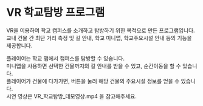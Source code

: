 # VR 학교탐방 프로그램

VR을 이용하여 학교 캠퍼스를 소개하고 탐방하기 위한 목적으로 만든 프로그램입니다.<br>
교내 건물 간 최단 거리 측정 및 길 안내, 학교 미니맵, 학교주요시설 안내 등의 기능을 제공합니다.<p>
플레이어는 학교 맵에서 캠퍼스를 탐방할 수 있습니다.<br>
미니맵을 사용하면 선택한 건물까지의 길 안내를 받을 수 있고, 순간이동을 할 수 있습니다.<br>
플레이어가 건물에 다가가면, 버튼을 눌러 해당 건물의 주요시설 정보를 얻을 수 있습니다.<br>
시연 영상은 VR_학교탐방_데모영상.mp4 을 참고해주세요.<p>
